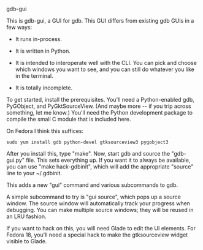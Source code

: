 gdb-gui

This is gdb-gui, a GUI for gdb.  This GUI differs from existing gdb
GUIs in a few ways:

* It runs in-process.

* It is written in Python.

* It is intended to interoperate well with the CLI.
  You can pick and choose which windows you want to see, and you can
  still do whatever you like in the terminal.

* It is totally incomplete.


To get started, install the prerequisites.  You'll need a
Python-enabled gdb, PyGObject, and PyGktSourceView.  (And maybe more
-- if you trip across something, let me know.)  You'll need the Python
development package to compile the small C module that is included
here.

On Fedora I think this suffices:

    sudo yum install gdb python-devel gtksourceview3 pygobject3

After you install this, type "make".  Now, start gdb and source the
"gdb-gui.py" file.  This sets everything up.  If you want it to
always be available, you can use "make hack-gdbinit", which will add
the appropriate "source" line to your ~/.gdbinit.

This adds a new "gui" command and various subcommands to gdb.

A simple subcommand to try is "gui source", which pops up a source
window.  The source window will automatically track your progress when
debugging.  You can make multiple source windows; they will be reused
in an LRU fashion.

If you want to hack on this, you will need Glade to edit the UI
elements.  For Fedora 18, you'll need a special hack to make the
gtksourceview widget visible to Glade.
